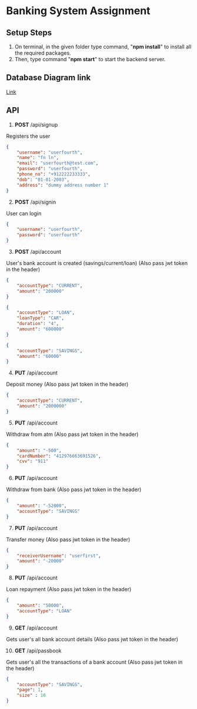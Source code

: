 # Banking System Assignment


## Setup Steps

1. On terminal, in the given folder type command, "**npm install**" to install all the required packages.
2. Then, type command "**npm start**" to start the backend server.



## Database Diagram link

[Link](https://drive.google.com/file/d/1ROqd12j08kMC93AeJysqNIdRfQVToLDU/view?usp=sharing)



## API

1. **POST** /api/signup

Registers the user
```json
{
    "username": "userfourth",
    "name": "fn ln",
    "email": "userfourth@test.com",
    "password": "userfourth",
    "phone_no": "+912222233333",
    "dob": "01-01-2003",
    "address": "dummy address number 1"
}
```

2. **POST** /api/signin

User can login
```json
{
    "username": "userfourth",
    "password": "userfourth"
}
```

3. **POST** /api/account

User's bank account is created (savings/current/loan)
(Also pass jwt token in the header)

```json
{
    "accountType": "CURRENT",
    "amount": "200000"
}
```
```json
{
    "accountType": "LOAN",
    "loanType": "CAR",
    "duration": "4",
    "amount": "600000"
}
```
```json
{
    "accountType": "SAVINGS",
    "amount": "60000"
}
```


4. **PUT** /api/account

Deposit money 
(Also pass jwt token in the header)
```json
{
    "accountType": "CURRENT",
    "amount": "2000000"
}
```

5. **PUT** /api/account

Withdraw from atm
(Also pass jwt token in the header)

```json
{
    "amount": "-500",
    "cardNumber": "412976663691526",
    "cvv": "911"
}
```

6. **PUT** /api/account

Withdraw from bank
(Also pass jwt token in the header)

```json
{
    "amount": "-52000",
    "accountType": "SAVINGS"
}
```

7. **PUT** /api/account

Transfer money
(Also pass jwt token in the header)

```json
{
    "receiverUsername": "userfirst",
    "amount": "-20000"
}
```


8. **PUT** /api/account

Loan repayment
(Also pass jwt token in the header)

```json
{
    "amount": "50000",
    "accountType": "LOAN"
}
```

9. **GET** /api/account

Gets user's all bank account details
(Also pass jwt token in the header)


10. **GET** /api/passbook

Gets user's all the transactions of a bank account
(Also pass jwt token in the header)

```json
{
    "accountType": "SAVINGS",
    "page": 1,
    "size" : 10
}
```




